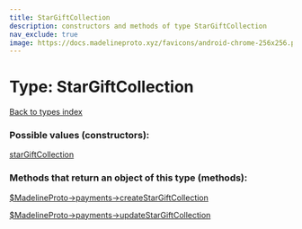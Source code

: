 ```yaml
---
title: StarGiftCollection
description: constructors and methods of type StarGiftCollection
nav_exclude: true
image: https://docs.madelineproto.xyz/favicons/android-chrome-256x256.png
---
```

# Type: StarGiftCollection
[Back to types index](index.html)



### Possible values (constructors):

[starGiftCollection](/API_docs/constructors/starGiftCollection.html)  



### Methods that return an object of this type (methods):

[$MadelineProto->payments->createStarGiftCollection](/API_docs/methods/payments.createStarGiftCollection.html)  

[$MadelineProto->payments->updateStarGiftCollection](/API_docs/methods/payments.updateStarGiftCollection.html)  



